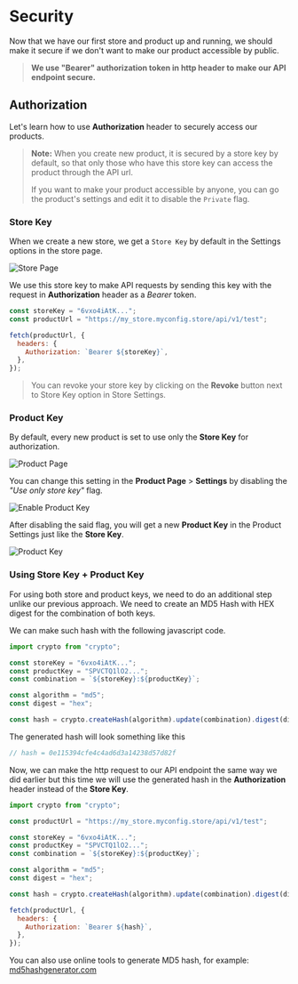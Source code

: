 # Security

Now that we have our first store and product up and running, we should make it secure if we don't want to make our product accessible by public.

> **We use "Bearer" authorization token in http header to make our API endpoint secure.**

## Authorization

Let's learn how to use **Authorization** header to securely access our products.

> **Note:** When you create new product, it is secured by a store key by default, so that only those who have this store key can access the product through the API url.
>
> If you want to make your product accessible by anyone, you can go the product's settings and edit it to disable the `Private` flag.

### Store Key

When we create a new store, we get a `Store Key` by default in the Settings options in the store page.

![Store Page](/img/tutorial/store-page.png)

We use this store key to make API requests by sending this key with the request in **Authorization** header as a _Bearer_ token.

```javascript
const storeKey = "6vxo4iAtK...";
const productUrl = "https://my_store.myconfig.store/api/v1/test";

fetch(productUrl, {
  headers: {
    Authorization: `Bearer ${storeKey}`,
  },
});
```

> You can revoke your store key by clicking on the **Revoke** button next to Store Key option in Store Settings.

### Product Key

By default, every new product is set to use only the **Store Key** for authorization.

![Product Page](/img/tutorial/product-page.png)

You can change this setting in the **Product Page** > **Settings** by disabling the _"Use only store key"_ flag.

![Enable Product Key](/img/tutorial/enable-product-key.png)

After disabling the said flag, you will get a new **Product Key** in the Product Settings just like the **Store Key**.

![Product Key](/img/tutorial/product-key.png)

### Using Store Key + Product Key

For using both store and product keys, we need to do an additional step unlike our previous approach. We need to create an MD5 Hash with HEX digest for the combination of both keys.

We can make such hash with the following javascript code.

```javascript
import crypto from "crypto";

const storeKey = "6vxo4iAtK...";
const productKey = "SPVCTQ1lO2...";
const combination = `${storeKey}:${productKey}`;

const algorithm = "md5";
const digest = "hex";

const hash = crypto.createHash(algorithm).update(combination).digest(digest);
```

The generated hash will look something like this

```javascript
// hash = 0e115394cfe4c4ad6d3a14238d57d82f
```

Now, we can make the http request to our API endpoint the same way we did earlier but this time we will use the generated hash in the **Authorization** header instead of the **Store Key**.

```javascript
import crypto from "crypto";

const productUrl = "https://my_store.myconfig.store/api/v1/test";

const storeKey = "6vxo4iAtK...";
const productKey = "SPVCTQ1lO2...";
const combination = `${storeKey}:${productKey}`;

const algorithm = "md5";
const digest = "hex";

const hash = crypto.createHash(algorithm).update(combination).digest(digest);

fetch(productUrl, {
  headers: {
    Authorization: `Bearer ${hash}`,
  },
});
```

You can also use online tools to generate MD5 hash, for example: [md5hashgenerator.com](https://www.md5hashgenerator.com/)

